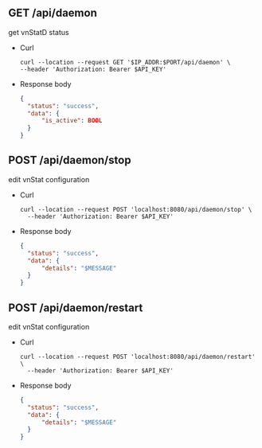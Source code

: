 ## GET /api/daemon

get vnStatD status

- Curl

  ```
  curl --location --request GET '$IP_ADDR:$PORT/api/daemon' \
  --header 'Authorization: Bearer $API_KEY'
  ```

- Response body

  ```json
  {
  	"status": "success",
  	"data": {
  		"is_active": BOOL
  	}
  }
  ```

## POST /api/daemon/stop

edit vnStat configuration

- Curl

  ```
  curl --location --request POST 'localhost:8080/api/daemon/stop' \
    --header 'Authorization: Bearer $API_KEY'
  ```

- Response body

  ```json
  {
  	"status": "success",
  	"data": {
  		"details": "$MESSAGE"
  	}
  }
  ```

## POST /api/daemon/restart

edit vnStat configuration

- Curl

  ```
  curl --location --request POST 'localhost:8080/api/daemon/restart' \
    --header 'Authorization: Bearer $API_KEY'
  ```

- Response body

  ```json
  {
  	"status": "success",
  	"data": {
  		"details": "$MESSAGE"
  	}
  }
  ```
